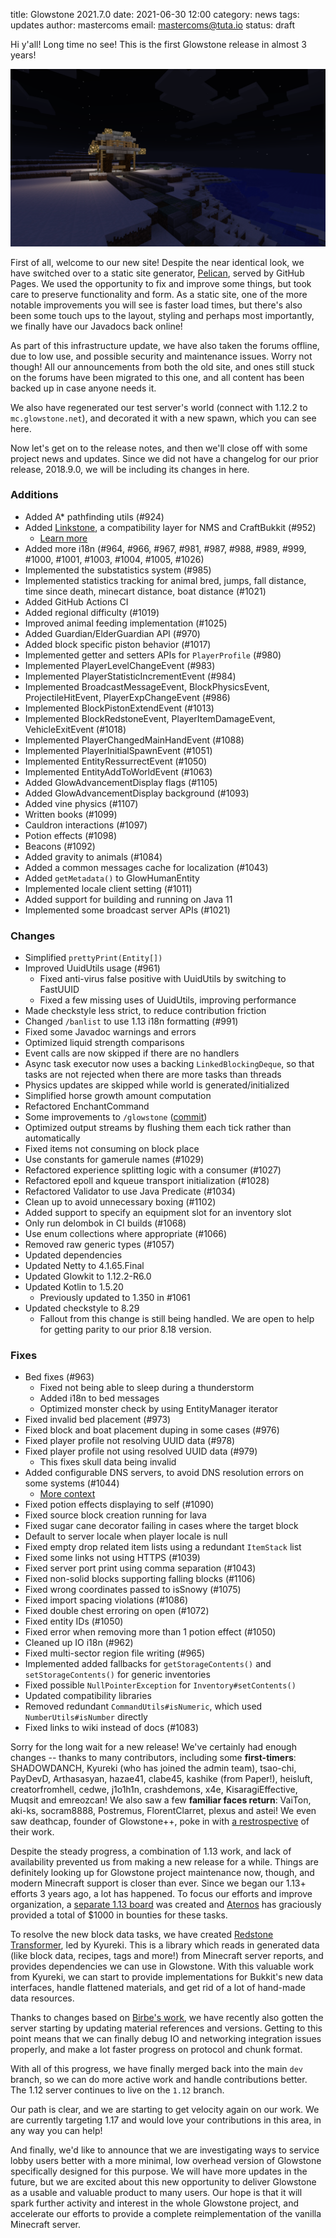 title: Glowstone 2021.7.0
date: 2021-06-30 12:00
category: news
tags: updates
author: mastercoms
email: mastercoms@tuta.io
status: draft

Hi y'all! Long time no see! This is the first Glowstone release in almost 3 years!

![Glowstone Test Server](/images/test-server.png)

First of all, welcome to our new site! Despite the near identical look, we have switched over
to a static site generator, [Pelican](https://docs.getpelican.com/en/latest/), served by GitHub Pages.
We used the opportunity to fix and improve some things, but took care to preserve functionality and form.
As a static site, one of the more notable improvements you will see is faster load times, but there's also been some
touch ups to the layout, styling and perhaps most importantly, we finally have our Javadocs back online!

As part of this infrastructure update, we have also taken the forums offline, due to low use, and possible security and maintenance issues.
Worry not though! All our announcements from both the old site, and ones still stuck on the forums have been migrated to this one, and all content has been backed up in case anyone needs it.

We also have regenerated our test server's world (connect with 1.12.2 to `mc.glowstone.net`), and decorated it with a new spawn, which you can see here.

Now let's get on to the release notes, and then we'll close off with some project news and updates. Since we did not have a changelog for our prior release, 2018.9.0, we will be including its changes in here.

### Additions

* Added A* pathfinding utils (#924)
* Added [Linkstone](https://github.com/GlowstoneMC/Linkstone), a compatibility layer for NMS and CraftBukkit (#952)
    * [Learn more](https://github.com/GlowstoneMC/Linkstone/wiki/The-Magic-Behind)
* Added more i18n (#964, #966, #967, #981, #987, #988, #989, #999, #1000, #1001, #1003, #1004, #1005, #1026)
* Implemented the substatistics system (#985)
* Implemented statistics tracking for animal bred, jumps, fall distance, time since death, minecart distance, boat distance (#1021)
* Added GitHub Actions CI
* Added regional difficulty (#1019)
* Improved animal feeding implementation (#1025)
* Added Guardian/ElderGuardian API (#970)
* Added block specific piston behavior (#1017)
* Implemented getter and setters APIs for `PlayerProfile` (#980)
* Implemented PlayerLevelChangeEvent (#983)
* Implemented PlayerStatisticIncrementEvent (#984)
* Implemented BroadcastMessageEvent, BlockPhysicsEvent, ProjectileHitEvent, PlayerExpChangeEvent (#986)
* Implemented BlockPistonExtendEvent (#1013)
* Implemented BlockRedstoneEvent, PlayerItemDamageEvent, VehicleExitEvent (#1018)
* Implemented PlayerChangedMainHandEvent (#1088)
* Implemented PlayerInitialSpawnEvent (#1051)
* Implemented EntityRessurrectEvent (#1050)
* Implemented EntityAddToWorldEvent (#1063)
* Added GlowAdvancementDisplay flags (#1105)
* Added GlowAdvancementDisplay background (#1093)
* Added vine physics (#1107)
* Written books (#1099)
* Cauldron interactions (#1097)
* Potion effects (#1098)
* Beacons (#1092)
* Added gravity to animals (#1084)
* Added a common messages cache for localization (#1043)
* Added `getMetadata()` to GlowHumanEntity
* Implemented locale client setting (#1011)
* Added support for building and running on Java 11
* Implemented some broadcast server APIs (#1021)

### Changes

* Simplified `prettyPrint(Entity[])`
* Improved UuidUtils usage (#961)
    * Fixed anti-virus false positive with UuidUtils by switching to FastUUID
    * Fixed a few missing uses of UuidUtils, improving performance
* Made checkstyle less strict, to reduce contribution friction
* Changed `/banlist` to use 1.13 i18n formatting (#991)
* Fixed some Javadoc warnings and errors
* Optimized liquid strength comparisons
* Event calls are now skipped if there are no handlers
* Async task executor now uses a backing `LinkedBlockingDeque`, so that tasks are not rejected when there are more tasks than threads
* Physics updates are skipped while world is generated/initialized
* Simplified horse growth amount computation
* Refactored EnchantCommand
* Some improvements to `/glowstone` ([commit](https://github.com/GlowstoneMC/Glowstone/commit/2fee1587de0979fea84fc2d67eaf78dd6d504142))
* Optimized output streams by flushing them each tick rather than automatically
* Fixed items not consuming on block place
* Use constants for gamerule names (#1029)
* Refactored experience splitting logic with a consumer (#1027)
* Refactored epoll and kqueue transport initialization (#1028)
* Refactored Validator to use Java Predicate (#1034)
* Clean up to avoid unnecessary boxing (#1102)
* Added support to specify an equipment slot for an inventory slot
* Only run delombok in CI builds (#1068)
* Use enum collections where appropriate (#1066)
* Removed raw generic types (#1057)
* Updated dependencies
* Updated Netty to 4.1.65.Final
* Updated Glowkit to 1.12.2-R6.0
* Updated Kotlin to 1.5.20
    * Previously updated to 1.350 in #1061
* Updated checkstyle to 8.29
    * Fallout from this change is still being handled. We are open to help for getting parity to our prior 8.18 version.

### Fixes

* Bed fixes (#963)
    * Fixed not being able to sleep during a thunderstorm
    * Added i18n to bed messages
    * Optimized monster check by using EntityManager iterator
* Fixed invalid bed placement (#973)
* Fixed block and boat placement duping in some cases (#976)
* Fixed player profile not resolving UUID data (#978)
* Fixed player profile not using resolved UUID data (#979)
    * This fixes skull data being invalid
* Added configurable DNS servers, to avoid DNS resolution errors on some systems (#1044)
    * [More context](https://github.com/GlowstoneMC/Glowstone/pull/1010)
* Fixed potion effects displaying to self (#1090)
* Fixed source block creation running for lava
* Fixed sugar cane decorator failing in cases where the target block
* Default to server locale when player locale is null
* Fixed empty drop related item lists using a redundant `ItemStack` list
* Fixed some links not using HTTPS (#1039)
* Fixed server port print using comma separation (#1043)
* Fixed non-solid blocks supporting falling blocks (#1106)
* Fixed wrong coordinates passed to isSnowy (#1075)
* Fixed import spacing violations (#1086)
* Fixed double chest erroring on open (#1072)
* Fixed entity IDs (#1050)
* Fixed error when removing more than 1 potion effect (#1050)
* Cleaned up IO i18n (#962)
* Fixed multi-sector region file writing (#965)
* Implemented added fallbacks for `getStorageContents()` and `setStorageContents()` for generic inventories
* Fixed possible `NullPointerException` for `Inventory#setContents()`
* Updated compatibility libraries
* Removed redundant `CommandUtils#isNumeric`, which used `NumberUtils#isNumber` directly
* Fixed links to wiki instead of docs (#1083)

Sorry for the long wait for a new release! We've certainly had enough changes -- thanks to many contributors, including some **first-timers**:
SHADOWDANCH, Kyureki (who has joined the admin team), tsao-chi, PayDevD, Arthasasyan, hazae41, clabe45, kashike (from Paper!), heisluft,
creatorfromhell, cedwe, j1o1h1n, crashdemons, x4e, KisaragiEffective, Muqsit and emreozcan!
We also saw a few **familiar faces return**: VaiTon, aki-ks, socram8888, Postremus, FlorentClarret, plexus and astei!
We even saw deathcap, founder of Glowstone++, poke in with [a restrospective](https://medium.com/@deathcap1/6-years-after-6-months-of-voxel-js-a-retrospective-1e8a2eadeb0) of their work.

Despite the steady progress, a combination of 1.13 work, and lack of availability prevented us from making a new release for a while.
Things are definitely looking up for Glowstone project maintenance now, though, and modern Minecraft support is closer than ever.
Since we began our 1.13+ efforts 3 years ago, a lot has happened. To focus our efforts and improve organization,
a [separate 1.13 board](https://github.com/GlowstoneMC/1.13-board) was created and [Aternos](https://aternos.org/) has graciously
provided a total of $1000 in bounties for these tasks.

To resolve the new block data tasks, we have created
[Redstone Transformer](https://github.com/GlowstoneMC/redstone-transformer), led by Kyureki. This is a library which reads
in generated data (like block data, recipes, tags and more!) from Minecraft server reports, and provides dependencies we can use in Glowstone.
With this valuable work from Kyureki, we can start to provide implementations for Bukkit's new data interfaces, handle flattened materials,
and get rid of a lot of hand-made data resources.

Thanks to changes based on [Birbe's work](https://github.com/GlowstoneMC/Glowstone/pull/1073), we have recently also gotten the server starting by updating material references and versions.
Getting to this point means that we can finally debug IO and networking integration issues properly, and make a lot faster progress on protocol and
chunk format.

With all of this progress, we have finally merged back into the main `dev` branch, so we can do more active work and handle contributions better.
The 1.12 server continues to live on the `1.12` branch.

Our path is clear, and we are starting to get velocity again on our work. We are currently targeting 1.17 and would love your contributions in this area,
in any way you can help!

And finally, we'd like to announce that we are investigating ways to service lobby users better with a more minimal, low overhead version of Glowstone specifically designed for this purpose.
We will have more updates in the future, but we are excited about this new opportunity to deliver Glowstone as a usable and valuable product to many users. Our hope is that it will spark further activity
and interest in the whole Glowstone project, and accelerate our efforts to provide a complete reimplementation of the vanilla Minecraft server.
